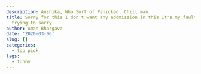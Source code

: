 ```yaml
---
description: Anshika, Who Sort of Panicked. Chill man.
title: Sorry for this I don't want any addmission in this It's my fault I am just
  trying to sorry
author: Aman Bhargava
date: '2020-03-06'
slug: []
categories:
  - top pick
tags:
  - funny
---
```


